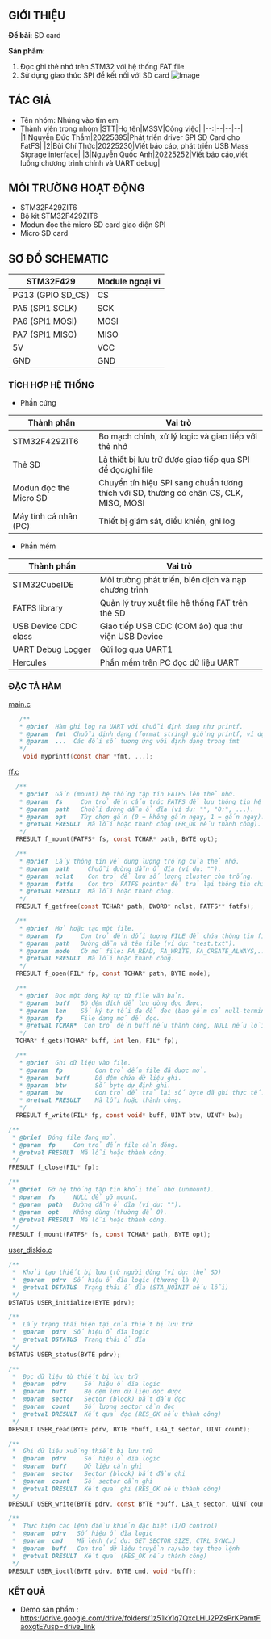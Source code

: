 ## GIỚI THIỆU

__Đề bài__: SD card 

__Sản phẩm:__
1. Đọc ghi thẻ nhớ trên STM32 với hệ thống FAT file 
2. Sử dụng giao thức SPI để kết nối với SD card 
![Image](https://github.com/user-attachments/assets/092a6ca9-eab3-4ec9-ab42-6e1d82b8e1e6)

## TÁC GIẢ

- Tên nhóm: Nhúng vào tim em
- Thành viên trong nhóm
  |STT|Họ tên|MSSV|Công việc|
  |--:|--|--|--|
  |1|Nguyễn Đức Thắm|20225395|Phát triển driver SPI SD Card cho FatFS|
  |2|Bùi Chí Thức|20225230|Viết báo cáo, phát triển USB Mass Storage interface|
  |3|Nguyễn Quốc Anh|20225252|Viết báo cáo,viết luồng chương trình chính và UART debug|


## MÔI TRƯỜNG HOẠT ĐỘNG

- STM32F429ZIT6
- Bộ kit STM32F429ZIT6
- Modun đọc thẻ micro SD card giao diện SPI
- Micro SD card 

## SƠ ĐỒ SCHEMATIC
|STM32F429|Module ngoại vi|
|--|--|
|PG13 (GPIO SD_CS)|CS|
|PA5 (SPI1 SCLK)|SCK|
|PA6 (SPI1 MOSI)|MOSI|
|PA7 (SPI1 MISO)|MISO|
|5V|VCC|
|GND|GND|

### TÍCH HỢP HỆ THỐNG
- Phần cứng
  
 |Thành phần|Vai trò|
 |--|--|
 |STM32F429ZIT6|Bo mạch chính, xử lý logic và giao tiếp với thẻ nhớ|
 |Thẻ SD|Là thiết bị lưu trữ được giao tiếp qua SPI để đọc/ghi file|
 |Modun đọc thẻ Micro SD|Chuyển tín hiệu SPI sang chuẩn tương thích với SD, thường có chân CS, CLK, MISO, MOSI|
 |Máy tính cá nhân (PC)|Thiết bị giám sát, điều khiển, ghi log|
 

- Phần mềm

 |Thành phần|Vai trò|
 |--|--|
 |STM32CubeIDE|Môi trường phát triển, biên dịch và nạp chương trình|
 |FATFS library|Quản lý truy xuất file hệ thống FAT trên thẻ SD|
 |USB Device CDC class|Giao tiếp USB CDC (COM ảo) qua thư viện USB Device|
 |UART Debug Logger|Gửi log qua UART1|
 |Hercules|Phần mềm trên PC đọc dữ liệu UART|

### ĐẶC TẢ HÀM

[main.c](https://github.com/DucTham2004/Nhung-Vao-Tim-Em/blob/main/Core/Src/main.c)

  ```C
     /**
     * @brief  Hàm ghi log ra UART với chuỗi định dạng như printf.
     * @param  fmt  Chuỗi định dạng (format string) giống printf, ví dụ: "Giá trị = %d\n"
     * @param  ...  Các đối số tương ứng với định dạng trong fmt
     */
      void myprintf(const char *fmt, ...);
  ```

[ff.c](https://github.com/DucTham2004/Nhung-Vao-Tim-Em/blob/main/Middlewares/Third_Party/FatFs/src/ff.c)

  ```C
    /**
     * @brief  Gắn (mount) hệ thống tập tin FATFS lên thẻ nhớ.
     * @param  fs     Con trỏ đến cấu trúc FATFS để lưu thông tin hệ thống tập tin.
     * @param  path   Chuỗi đường dẫn ổ đĩa (ví dụ: "", "0:", ...).
     * @param  opt    Tùy chọn gắn (0 = không gắn ngay, 1 = gắn ngay).
     * @retval FRESULT  Mã lỗi hoặc thành công (FR_OK nếu thành công).
     */
    FRESULT f_mount(FATFS* fs, const TCHAR* path, BYTE opt);
  ```  
  ```C
    /**
     * @brief  Lấy thông tin về dung lượng trống của thẻ nhớ.
     * @param  path     Chuỗi đường dẫn ổ đĩa (ví dụ: "").
     * @param  nclst    Con trỏ để lưu số lượng cluster còn trống.
     * @param  fatfs    Con trỏ FATFS pointer để trả lại thông tin chi tiết hệ thống file.
     * @retval FRESULT  Mã lỗi hoặc thành công.
     */
    FRESULT f_getfree(const TCHAR* path, DWORD* nclst, FATFS** fatfs);
  ```
  ```C
    /**
     * @brief  Mở hoặc tạo một file.
     * @param  fp     Con trỏ đến đối tượng FILE để chứa thông tin file.
     * @param  path   Đường dẫn và tên file (ví dụ: "test.txt").
     * @param  mode   Cờ mở file: FA_READ, FA_WRITE, FA_CREATE_ALWAYS,...
     * @retval FRESULT  Mã lỗi hoặc thành công.
     */
    FRESULT f_open(FIL* fp, const TCHAR* path, BYTE mode);
  ```
  ```C
    /**
     * @brief  Đọc một dòng ký tự từ file văn bản.
     * @param  buff   Bộ đệm đích để lưu dòng đọc được.
     * @param  len    Số ký tự tối đa để đọc (bao gồm cả null-terminator).
     * @param  fp     File đang mở để đọc.
     * @retval TCHAR*  Con trỏ đến buff nếu thành công, NULL nếu lỗi.
     */
    TCHAR* f_gets(TCHAR* buff, int len, FIL* fp);
  ```
  ```C
    /**
     * @brief  Ghi dữ liệu vào file.
     * @param  fp         Con trỏ đến file đã được mở.
     * @param  buff       Bộ đệm chứa dữ liệu ghi.
     * @param  btw        Số byte dự định ghi.
     * @param  bw         Con trỏ để trả lại số byte đã ghi thực tế.
     * @retval FRESULT    Mã lỗi hoặc thành công.
     */
    FRESULT f_write(FIL* fp, const void* buff, UINT btw, UINT* bw);
  ```
  ```C
  /**
   * @brief  Đóng file đang mở.
   * @param  fp     Con trỏ đến file cần đóng.
   * @retval FRESULT  Mã lỗi hoặc thành công.
   */
  FRESULT f_close(FIL* fp);
  ```
  ```C
  /**
   * @brief  Gỡ hệ thống tập tin khỏi thẻ nhớ (unmount).
   * @param  fs     NULL để gỡ mount.
   * @param  path   Đường dẫn ổ đĩa (ví dụ: "").
   * @param  opt    Không dùng (thường để 0).
   * @retval FRESULT  Mã lỗi hoặc thành công.
   */
  FRESULT f_mount(FATFS* fs, const TCHAR* path, BYTE opt);
  ```

[user_diskio.c](https://github.com/DucTham2004/Nhung-Vao-Tim-Em/blob/main/FATFS/Target/user_diskio.c)

  ```C
  /**
   *  Khởi tạo thiết bị lưu trữ người dùng (ví dụ: thẻ SD)
   *  @param  pdrv  Số hiệu ổ đĩa logic (thường là 0)
   *  @retval DSTATUS  Trạng thái ổ đĩa (STA_NOINIT nếu lỗi)
   */
  DSTATUS USER_initialize(BYTE pdrv);
  ```
  ```C
  /**
   *  Lấy trạng thái hiện tại của thiết bị lưu trữ
   *  @param  pdrv  Số hiệu ổ đĩa logic
   *  @retval DSTATUS  Trạng thái ổ đĩa
   */
  DSTATUS USER_status(BYTE pdrv);
  ```
  ```C
  /**
   *  Đọc dữ liệu từ thiết bị lưu trữ
   *  @param  pdrv     Số hiệu ổ đĩa logic
   *  @param  buff     Bộ đệm lưu dữ liệu đọc được
   *  @param  sector   Sector (block) bắt đầu đọc
   *  @param  count    Số lượng sector cần đọc
   *  @retval DRESULT  Kết quả đọc (RES_OK nếu thành công)
   */
  DRESULT USER_read(BYTE pdrv, BYTE *buff, LBA_t sector, UINT count);
  ```
  ```C
  /**
   *  Ghi dữ liệu xuống thiết bị lưu trữ
   *  @param  pdrv     Số hiệu ổ đĩa logic
   *  @param  buff     Dữ liệu cần ghi
   *  @param  sector   Sector (block) bắt đầu ghi
   *  @param  count    Số sector cần ghi
   *  @retval DRESULT  Kết quả ghi (RES_OK nếu thành công)
   */
  DRESULT USER_write(BYTE pdrv, const BYTE *buff, LBA_t sector, UINT count);
  ```
  ```C
  /**
   *  Thực hiện các lệnh điều khiển đặc biệt (I/O control)
   *  @param  pdrv   Số hiệu ổ đĩa logic
   *  @param  cmd    Mã lệnh (ví dụ: GET_SECTOR_SIZE, CTRL_SYNC…)
   *  @param  buff   Con trỏ dữ liệu truyền ra/vào tùy theo lệnh
   *  @retval DRESULT  Kết quả (RES_OK nếu thành công)
   */
  DRESULT USER_ioctl(BYTE pdrv, BYTE cmd, void *buff);
  ```
### KẾT QUẢ
- Demo sản phẩm : https://drive.google.com/drive/folders/1z51kYlq7QxcLHU2PZsPrKPamtFaoxgtE?usp=drive_link
